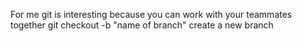 For me git is interesting because you can work with your teammates together 
git checkout -b "name of branch" create a new branch